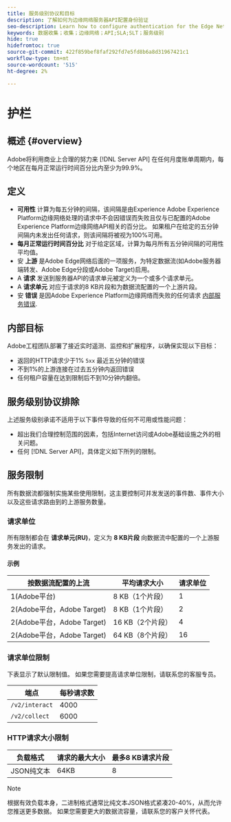 ```yaml
---
title: 服务级别协议和目标
description: 了解如何为边缘网络服务器API配置身份验证
seo-description: Learn how to configure authentication for the Edge Network Server API
keywords: 数据收集；收集；边缘网络；API;SLA;SLT；服务级别
hide: true
hidefromtoc: true
source-git-commit: 422f859bef8faf292fd7e5fd8b6a8d31967421c1
workflow-type: tm+mt
source-wordcount: '515'
ht-degree: 2%

---
```



# 护栏

## 概述 {#overview}

Adobe将利用商业上合理的努力来 [!DNL Server API] 在任何月度账单周期内，每个地区在每月正常运行时间百分比内至少为99.9%。

## 定义

* **可用性** 计算为每五分钟的间隔，该间隔是由Experience Adobe Experience Platform边缘网络处理的请求中不会因错误而失败且仅与已配置的Adobe Experience Platform边缘网络API相关的百分比。 如果租户在给定的五分钟间隔内未发出任何请求，则该间隔将被视为100%可用。
* **每月正常运行时间百分比** 对于给定区域，计算为每月所有五分钟间隔的可用性平均值。
* 安 **上游** 是Adobe Edge网络后面的一项服务，为特定数据流(如Adobe服务器端转发、Adobe Edge分段或Adobe Target)启用。
* A **请求** 发送到服务器API的请求单元被定义为一个或多个请求单元。
* A **请求单元** 对应于请求的8 KB片段和为数据流配置的一个上游片段。
* 安 **错误** 是因Adobe Experience Platform边缘网络而失败的任何请求 [内部服务错误](error-handling.md).

## 内部目标

Adobe工程团队部署了接近实时遥测、监控和扩展程序，以确保实现以下目标：

* 返回的HTTP请求少于1% `5xx` 最近五分钟的错误
* 不到1%的上游连接在过去五分钟内返回错误
* 任何租户容量在达到限制后不到10分钟内翻倍。

## 服务级别协议排除

上述服务级别承诺不适用于以下事件导致的任何不可用或性能问题：

* 超出我们合理控制范围的因素，包括Internet访问或Adobe基础设施之外的相关问题。
* 任何 [!DNL Server API]，具体定义如下所列的限制。

## 服务限制

所有数据流都强制实施某些使用限制，这主要控制可并发发送的事件数、事件大小以及这些请求路由到的上游服务数量。

### 请求单位

所有限制都会在 **请求单元(RU)**，定义为 **8 KB片段** 向数据流中配置的一个上游服务发出的请求。

#### 示例

| 按数据流配置的上流 | 平均请求大小 | 请求单位 |
| --- | --- | --- |
| 1(Adobe平台) | 8 KB（1个片段） | 1 |
| 2(Adobe平台，Adobe Target) | 8 KB（1个片段） | 2 |
| 2(Adobe平台，Adobe Target) | 16 KB（2个片段） | 4 |
| 2(Adobe平台，Adobe Target) | 64 KB（8个片段） | 16 |

### 请求单位限制

下表显示了默认限制值。 如果您需要提高请求单位限制，请联系您的客服专员。

| 端点 | 每秒请求数 |
| --- | --- |
| `/v2/interact` | 4000 |
| `/v2/collect` | 6000 |


### HTTP请求大小限制

| 负载格式 | 请求的最大大小 | 最多8 KB请求片段 |
| --- | --- | --- |
| JSON纯文本 | 64KB | 8 |


>[!NOTE]
>
>根据有效负载本身，二进制格式通常比纯文本JSON格式紧凑20-40%，从而允许您推送更多数据。 如果您需要更大的数据流容量，请联系您的客户关怀代表。

